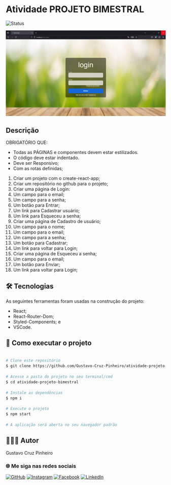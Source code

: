# Atividade PROJETO BIMESTRAL

![Status](http://img.shields.io/static/v1?label=Status&message=Finalizado&color=GREEN&style=for-the-badge)

![Demonstração da Aplicação](./src/assets/demo.png)

## Descrição

OBRIGATÓRIO QUE:
- Todas as PÁGINAS e componentes devem estar estilizados. 
- O código deve estar indentado.
- Deve ser Responsivo;
- Com as rotas definidas;

1. Criar um projeto com o create-react-app;
2. Criar um repositório no github para o projeto;
3. Criar uma página de Login:
  1. Um campo para o email;
  2. Um campo para a senha;
  3. Um botão para Entrar;
  4. Um link para Cadastrar usuário;
  5. Um link para Esqueceu a senha;
4. Criar uma página de Cadastro de usuário;
  1. Um campo para o nome;
  2. Um campo para o email;
  3. Um campo para a senha;
  4. Um botão para Cadastrar;
  5. Um link para voltar para Login;
5. Criar uma página de Esqueceu a senha;
  1. Um campo para o email;
  2. Um botão para Enviar;
  3. Um link para voltar para Login;

## 🛠 Tecnologias

As seguintes ferramentas foram usadas na construção do projeto:

* React;
* React-Router-Dom;
* Styled-Components; e
* VSCode.

## 🚀 Como executar o projeto

```bash

# Clone este repositório
$ git clone https://github.com/Gustavo-Cruz-Pinheiro/atividade-projeto-bimestral.git

# Acesse a pasta do projeto no seu terminal/cmd
$ cd atividade-projeto-bimestral

# Instale as dependências 
$ npm i

# Execute o projeto
$ npm start

# A aplicação será aberta no seu navegador padrão

```

## 👨🏽‍💻 Autor

Gustavo Cruz Pinheiro

### 🌐 Me siga nas redes sociais

<a href="https://github.com/Gustavo-Cruz-Pinheiro">![GitHub](https://img.shields.io/badge/github-%23121011.svg?style=for-the-badge&logo=github&logoColor=white)</a>
<a href="https://www.instagram.com/gusttavo.cruz_">![Instagram](https://img.shields.io/badge/Instagram-%23E4405F.svg?style=for-the-badge&logo=Instagram&logoColor=white)</a>
<a href="https://www.facebook.com/gustavocruzpinheiro">![Facebook](https://img.shields.io/badge/Facebook-%231877F2.svg?style=for-the-badge&logo=Facebook&logoColor=white)</a>
<a href="https://www.linkedin.com/in/gustavo-cruz-pinheiro-61b852217/">![LinkedIn](https://img.shields.io/badge/linkedin-%230077B5.svg?style=for-the-badge&logo=linkedin&logoColor=white)</a>

